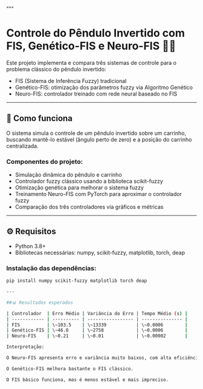 """
# Controle do Pêndulo Invertido com FIS, Genético-FIS e Neuro-FIS 🤖🎯

Este projeto implementa e compara três sistemas de controle para o problema clássico do pêndulo invertido:

- FIS (Sistema de Inferência Fuzzy) tradicional  
- Genético-FIS: otimização dos parâmetros fuzzy via Algoritmo Genético  
- Neuro-FIS: controlador treinado com rede neural baseado no FIS  

---

## 🚀 Como funciona

O sistema simula o controle de um pêndulo invertido sobre um carrinho, buscando mantê-lo estável (ângulo perto de zero) e a posição do carrinho centralizada.

### Componentes do projeto:

- Simulação dinâmica do pêndulo e carrinho  
- Controlador fuzzy clássico usando a biblioteca scikit-fuzzy  
- Otimização genética para melhorar o sistema fuzzy  
- Treinamento Neuro-FIS com PyTorch para aproximar o controlador fuzzy  
- Comparação dos três controladores via gráficos e métricas  

---

## ⚙️ Requisitos

- Python 3.8+  
- Bibliotecas necessárias: numpy, scikit-fuzzy, matplotlib, torch, deap  

### Instalação das dependências:

```bash
pip install numpy scikit-fuzzy matplotlib torch deap

---

##📊 Resultados esperados

| Controlador  | Erro Médio | Variância do Erro | Tempo Médio (s) |
| ------------ | ---------- | ----------------- | --------------- |
| FIS          | \~103.5    | \~13339           | \~0.0006        |
| Genético-FIS | \~46.8     | \~2758            | \~0.0006        |
| Neuro-FIS    | \~0.21     | \~0.01            | \~0.00002       |

Interpretação:

O Neuro-FIS apresenta erro e variância muito baixos, com alta eficiência computacional.

O Genético-FIS melhora bastante o FIS clássico.

O FIS básico funciona, mas é menos estável e mais impreciso.
